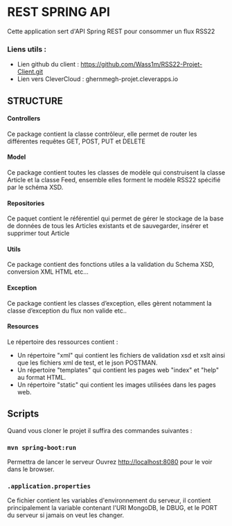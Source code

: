 # REST SPRING API

Cette application sert d'API Spring REST pour consommer un flux RSS22

### Liens utils :

- Lien github du client : https://github.com/Wass1m/RSS22-Projet-Client.git
- Lien vers CleverCloud : ghernmegh-projet.cleverapps.io

## STRUCTURE

#### Controllers
Ce package contient la classe contrôleur, elle permet de router les différentes requêtes GET,
POST, PUT et DELETE

#### Model
Ce package contient toutes les classes de modèle qui construisent la classe Article et la classe
Feed, ensemble elles forment le modèle RSS22 spécifié par le schéma XSD.
#### Repositories
Ce paquet contient le référentiel qui permet de gérer le stockage de la base de données de
tous les Articles existants et de sauvegarder, insérer et supprimer tout Article
#### Utils
Ce package contient des fonctions utiles a la validation du Schema XSD, conversion XML
HTML etc...
#### Exception
Ce package contient les classes d’exception, elles gèrent notamment la classe d’exception du
flux non valide etc..

#### Resources
Le répertoire des ressources contient : 
- Un répertoire "xml" qui contient les fichiers de
validation xsd et xslt ainsi que les fichiers xml de test, et le json POSTMAN.
- Un répertoire "templates" qui contient les pages web "index" et "help" au format HTML.
- Un répertoire "static" qui contient les images utilisées dans les pages web.


## Scripts

Quand vous cloner le projet il suffira des commandes suivantes :

### `mvn spring-boot:run`

Permettra de lancer le serveur
Ouvrez [http://localhost:8080](http://localhost:8080) pour le voir dans le browser.

### `.application.properties`

Ce fichier contient les variables d'environnement du serveur, il contient principalement la variable contenant l'URI MongoDB, le DBUG, et le PORT du serveur si jamais on veut les changer.
